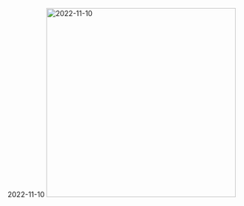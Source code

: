 2022-11-10
<img width="376" alt="2022-11-10" src="https://user-images.githubusercontent.com/102382351/201022041-503aecaa-01d2-4542-a3cf-719dc4b01b62.png">
